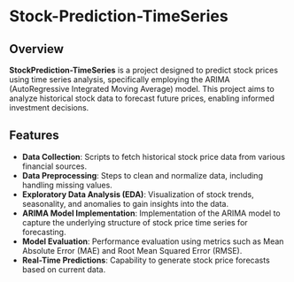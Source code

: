 # Stock-Prediction-TimeSeries

## Overview

**StockPrediction-TimeSeries** is a project designed to predict stock prices using time series analysis, specifically employing the ARIMA (AutoRegressive Integrated Moving Average) model. This project aims to analyze historical stock data to forecast future prices, enabling informed investment decisions.

## Features

- **Data Collection**: Scripts to fetch historical stock price data from various financial sources.
- **Data Preprocessing**: Steps to clean and normalize data, including handling missing values.
- **Exploratory Data Analysis (EDA)**: Visualization of stock trends, seasonality, and anomalies to gain insights into the data.
- **ARIMA Model Implementation**: Implementation of the ARIMA model to capture the underlying structure of stock price time series for forecasting.
- **Model Evaluation**: Performance evaluation using metrics such as Mean Absolute Error (MAE) and Root Mean Squared Error (RMSE).
- **Real-Time Predictions**: Capability to generate stock price forecasts based on current data.

